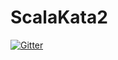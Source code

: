 # ScalaKata2

[![Gitter](https://badges.gitter.im/Join%20Chat.svg)](https://gitter.im/MasseGuillaume/ScalaKata2?utm_source=badge&utm_medium=badge&utm_campaign=pr-badge&utm_content=badge)